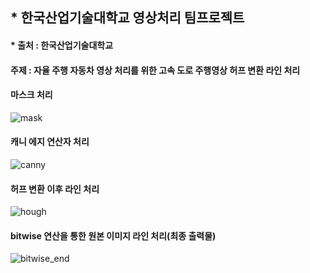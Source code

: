 ## * 한국산업기술대학교 영상처리 팀프로젝트   
#### * 출처 : 한국산업기술대학교   

#### 주제 : 자율 주행 자동차 영상 처리를 위한 고속 도로 주행영상 허프 변환 라인 처리   

#### 마스크 처리   
![mask](https://user-images.githubusercontent.com/55940552/101659551-8c144000-3a89-11eb-82ea-4c89982d3770.PNG)   

#### 캐니 에지 연산자 처리   
![canny](https://user-images.githubusercontent.com/55940552/101659554-8d456d00-3a89-11eb-8b35-5506e98f512c.PNG)   

#### 허프 변환 이후 라인 처리   
![hough](https://user-images.githubusercontent.com/55940552/101659558-8dde0380-3a89-11eb-90f3-32ae4a203e07.PNG)   

#### bitwise 연산을 통한 원본 이미지 라인 처리(최종 출력물)   
![bitwise_end](https://user-images.githubusercontent.com/55940552/101659560-8dde0380-3a89-11eb-8680-251f13d8af14.PNG)   


